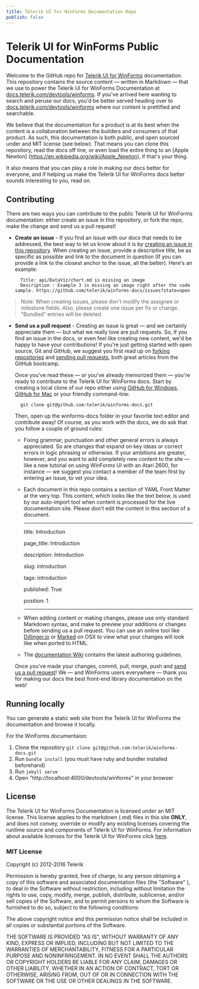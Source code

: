 ```yaml
---
title: Telerik UI for WinForms Documentation Repo
publish: false
---
```



# Telerik UI for WinForms Public Documentation

Welcome to the GitHub repo for [Telerik UI for WinForms](http://www.telerik.com/winforms) documentation. This repository contains the source content — written in Markdown — that we use to power the Telerik UI for WinForms Documentation at [docs.telerik.com/devtools/winforms](http://docs.telerik.com/devtools/winforms). If you've arrived here wanting to search and peruse our docs, you'd be better served heading over to [docs.telerik.com/devtools/winforms](http://docs.telerik.com/devtools/winforms) where our content is prettified and searchable.

We believe that the documentation for a product is at its best when the content is a collaboration between the builders and consumers of that product. As such, this documentation is both public, and open sourced under and MIT license (see below). That means you can clone this repository, read the docs off line, or even load the entire thing to an [Apple Newton] (https://en.wikipedia.org/wiki/Apple_Newton), if that's your thing.

It also means that you can play a role in making our docs better for everyone, and if helping us make the Telerik UI for WinForms docs better sounds interesting to you, read on.

## Contributing

There are two ways you can contribute to the public Telerik UI for WinForms documentation: either create an issue in this repository, or fork the repo, make the change and send us a pull request!

* **Create an issue** - If you find an issue with our docs that needs to be addressed, the best way to let us know about it is by [creating an issue in this repository](https://github.com/telerik/winforms-docs/issues?state=open). When creating an issue, provide a descriptive title, be as specific as possible and link to the document in question (If you can provide a link to the closest anchor to the issue, all the better). Here's an example:

        Title: api/DataViz/chart.md is missing an image
        Description : Example 3 is missing an image right after the code sample. https://github.com/telerik/winforms-docs/issues?state=open

> Note: When creating issues, please don't modify the assignee or milestone fields. Also, please create one issue per fix or change. "Bundled" entries will be deleted.

* **Send us a pull request** - Creating an issue is great — and we certainly appreciate them — but what we really love are pull requests. So, if you find an issue in the docs, or even feel like creating new content, we'd be happy to have your contributions! If you're just getting started with open source, Git and GitHub, we suggest you first read up on [forking repositories](https://help.github.com/articles/fork-a-repo) and [sending pull requests](https://help.github.com/articles/using-pull-requests), both great articles from the GitHub bootcamp.

    Once you've read these — or you've already memorized them — you're ready to contribute to the Telerik UI for WinForms docs. Start by creating a local clone of our repo either using [GitHub for Windows](http://windows.github.com/), [GitHub for Mac](http://mac.github.com/) or your friendly command-line:

        git clone git@github.com:telerik/winforms-docs.git

    Then, open up the winforms-docs folder in your favorite text editor and contribute away! Of course, as you work with the docs, we do ask that you follow a couple of ground rules:

    - Fixing grammar, punctuation and other general errors is always appreciated. So are changes that expand on key ideas or correct errors in logic phrasing or otherwise. If your ambitions are greater, however, and you want to add completely new content to the site — like a new tutorial on using WinForms UI with an Atari 2600, for instance — we suggest you contact a member of the team first by entering an issue, to vet your idea. 
    - Each document in this repo contains a section of YAML Front Matter at the very top. This content, which looks like the text below, is used by our auto-import tool when content is processed for the live documentation site. Please don't edit the content in this section of a document.

         ---

        title: Introduction

        page_title: Introduction 

        description: Introduction

        slug: introduction

        tags: introduction

        published: True

        position: 1

         ---
         

    - When adding content or making changes, please use only standard Markdown syntax, and make to preview your additions or changes before sending us a pull request. You can use an online tool like [Dillinger.io](http://dillinger.io/) or [Marked](http://markedapp.com/) on OSX to view what your changes will look like when ported to HTML.

    - The [documentation Wiki](https://github.com/telerik/winforms-docs/wiki) contains the latest authoring guidelines.

    Once you've made your changes, commit, pull, merge, push and [send us a pull request](https://help.github.com/articles/using-pull-requests)! We — and WinForms users everywhere — thank you for making our docs the best front-end library documentation on the web!

## Running locally

You can generate a static web site from the Telerik UI for WinForms the documentation and browse it locally.

For the WinForms documentaion:

 1. Clone the repository `git clone git@github.com:telerik/winforms-docs.git`
 2. Run `bundle install` (you must have ruby and bundler installed beforehand)
 3. Run `jekyll serve`
 4. Open "http://localhost:4000/devtools/winforms" in your browser

## License

The Telerik UI for WinForms Documentation is licensed under an MIT license. This license applies to the markdown (.md) files in this site **ONLY**, and does not convey, override or modify any existing licenses covering the runtime source and components of Telerik UI for WinForms. For information about available licenses for the Telerik UI for WinForms click [here](http://www.telerik.com/purchase/license-agreement/winforms-dlw-s).

### MIT License

Copyright (c) 2012-2016 Telerik

Permission is hereby granted, free of charge, to any person obtaining a copy of this software and associated documentation files (the "Software" ), to deal in the Software without restriction, including without limitation the rights to use, copy, modify, merge, publish, distribute, sublicense, and/or sell copies of the Software, and to permit persons to whom the Software is furnished to do so, subject to the following conditions:

The above copyright notice and this permission notice shall be included in all copies or substantial portions of the Software.

THE SOFTWARE IS PROVIDED "AS IS", WITHOUT WARRANTY OF ANY KIND, EXPRESS OR IMPLIED, INCLUDING BUT NOT LIMITED TO THE WARRANTIES OF MERCHANTABILITY, FITNESS FOR A PARTICULAR PURPOSE AND NONINFRINGEMENT. IN NO EVENT SHALL THE AUTHORS OR COPYRIGHT HOLDERS BE LIABLE FOR ANY CLAIM, DAMAGES OR OTHER LIABILITY, WHETHER IN AN ACTION OF CONTRACT, TORT OR OTHERWISE, ARISING FROM, OUT OF OR IN CONNECTION WITH THE SOFTWARE OR THE USE OR OTHER DEALINGS IN THE SOFTWARE.

